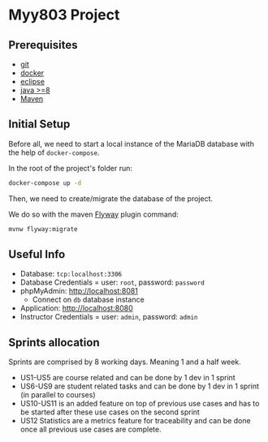 # Myy803 Project 

## Prerequisites

- [git](https://git-scm.com)
- [docker](https://www.docker.com/)
- [eclipse](https://www.eclipse.org/)
- [java >=8](https://www.oracle.com/java/technologies/downloads/#jdk17-windows)
- [Maven](https://maven.apache.org/download.cgi)

## Initial Setup

Before all, we need to start a local instance of the MariaDB database with the help of `docker-compose`.

In the root of the project's folder run:

```bash
docker-compose up -d
```

Then, we need to create/migrate the database of the project.

We do so with the maven [Flyway](https://flywaydb.org/documentation/database/mysql) plugin command:

```bash
mvnw flyway:migrate
```

## Useful Info

* Database: `tcp:localhost:3306`
* Database Credentials = user: `root`, password: `password`
* phpMyAdmin: [http://localhost:8081](http://localhost:8081)
  - Connect on `db` database instance
* Application: [http://localhost:8080](http://localhost:8080)
* Instructor Credentials = user: `admin`, password: `admin`

## Sprints allocation

Sprints are comprised by 8 working days. Meaning 1 and a half week.

- US1-US5 are course related and can be done by 1 dev in 1 sprint
- US6-US9 are student related tasks and can be done  by 1 dev in 1 sprint (in parallel to courses)
- US10-US11 is an added feature on top of previous use cases and has to be started after these use cases on the second sprint
- US12 Statistics are a metrics feature for traceability and can be done once all previous use cases are complete.

